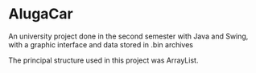 # AlugaCar
An university project done in the second semester with Java and Swing, with a graphic interface and data stored in .bin archives

The principal structure used in this project was ArrayList.
